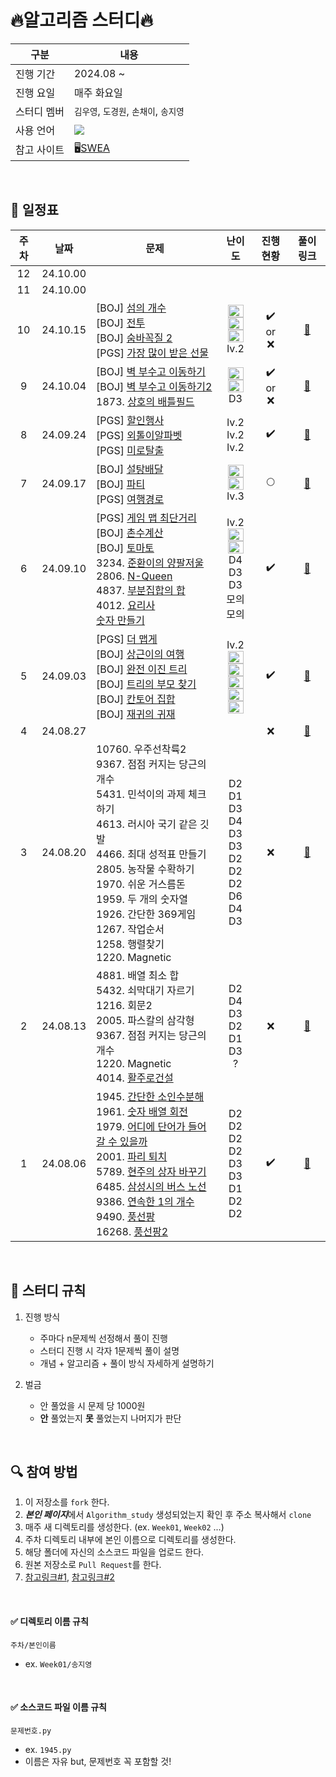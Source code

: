 # 🔥알고리즘 스터디🔥

|구분|내용|
|---|---|
|진행 기간|2024.08 ~ |
|진행 요일|매주 화요일|
|스터디 멤버| `김우영`, `도경원`, `손채이`, `송지영`
|사용 언어|<img src="https://img.shields.io/badge/Python-3776AB?style=flat-square&logo=PYTHON&logoColor=white"/>|
|참고 사이트|🖥️[SWEA](https://swexpertacademy.com/)|

</br>

## 📆 일정표

| **주차** | **날짜** | **문제** | **난이도** | **진행현황** | **풀이링크** |
|:-:|:-:|-|:-:|:-:|:-:|
|12|24.10.00||||||
|11|24.10.00||||||
|10|24.10.15|[BOJ] [섬의 개수](https://www.acmicpc.net/problem/4963)</br>[BOJ] [전투](https://www.acmicpc.net/problem/1303)</br>[BOJ] [숨바꼭질 2](https://www.acmicpc.net/problem/12851)</br>[PGS] [가장 많이 받은 선물](https://school.programmers.co.kr/learn/courses/30/lessons/258712)|<img height="20px" width="25px" src="https://static.solved.ac/tier_small/9.svg"/></br><img height="20px" width="25px" src="https://static.solved.ac/tier_small/10.svg"/></br><img height="20px" width="25px" src="https://static.solved.ac/tier_small/12.svg"/></br>lv.2|✔️</br>or</br>❌|[🔗](https://github.com/xongeeuse/Algorithm_study/tree/master/Week10)||
|9|24.10.04|[BOJ] [벽 부수고 이동하기](https://www.acmicpc.net/problem/2206)</br>[BOJ] [벽 부수고 이동하기2](https://www.acmicpc.net/problem/14442)</br>1873. [상호의 배틀필드](https://swexpertacademy.com/main/code/problem/problemDetail.do?contestProbId=AV5LyE7KD2ADFAXc)|<img height="20px" width="25px" src="https://static.solved.ac/tier_small/13.svg"/></br><img height="20px" width="25px" src="https://static.solved.ac/tier_small/13.svg"/></br>D3|✔️</br>or</br>❌|[🔗](https://github.com/xongeeuse/Algorithm_study/tree/master/Week09)||
|8|24.09.24|[PGS] [할인행사](https://school.programmers.co.kr/learn/courses/30/lessons/131127)</br> [PGS] [외톨이알파벳](https://school.programmers.co.kr/learn/courses/15008/lessons/121683)</br> [PGS] [미로탈출](https://school.programmers.co.kr/learn/courses/30/lessons/159993)|lv.2</br>lv.2</br>lv.2|✔️|[🔗](https://github.com/xongeeuse/Algorithm_study/tree/master/Week08)||
|7|24.09.17|[BOJ] [설탕배달](https://www.acmicpc.net/problem/2839)</br>[BOJ] [파티](https://www.acmicpc.net/problem/1238)</br>[PGS] [여행경로](https://school.programmers.co.kr/learn/courses/30/lessons/43164?language=java)|<img height="20px" width="25px" src="https://static.solved.ac/tier_small/7.svg"/></br><img height="20px" width="25px" src="https://static.solved.ac/tier_small/12.svg"/></br>lv.3|🌕|[🔗](https://github.com/xongeeuse/Algorithm_study/tree/master/Week07)||
|6|24.09.10|[PGS] [게임 맵 최단거리](https://school.programmers.co.kr/learn/courses/30/lessons/1844)</br>[BOJ] [촌수계산](https://www.acmicpc.net/problem/2644)</br>[BOJ] [토마토](https://www.acmicpc.net/problem/7569)</br>3234. [준환이의 양팔저울](https://swexpertacademy.com/main/code/problem/problemDetail.do?contestProbId=AWAe7XSKfUUDFAUw)</br>2806. [N-Queen](https://swexpertacademy.com/main/code/problem/problemDetail.do?contestProbId=AV7GKs06AU0DFAXB)</br>4837. [부분집합의 합](https://swexpertacademy.com/main/code/userProblem/userProblemDetail.do?contestProbId=AZEGAQUa-sgDFAVs)</br>4012.  [요리사](https://swexpertacademy.com/main/code/problem/problemDetail.do?contestProbId=AWIeUtVakTMDFAVH)</br>[숫자 만들기](https://swexpertacademy.com/main/talk/solvingClub/problemView.do?solveclubId=AZC_yQpKy34DFAQW&contestProbId=AWIeRZV6kBUDFAVH&probBoxId=AZGMePF6vGADFAXd&type=PROBLEM&problemBoxTitle=adv_2w_Extra&problemBoxCnt=10)|lv.2</br><img height="20px" width="25px" src="https://static.solved.ac/tier_small/9.svg"/></br><img height="20px" width="25px" src="https://static.solved.ac/tier_small/11.svg"/></br>D4</br>D3</br>D3</br>모의</br>모의|✔️|[🔗](https://github.com/xongeeuse/Algorithm_study/tree/master/Week06)||
|5|24.09.03|[PGS] [더 맵게](https://school.programmers.co.kr/learn/courses/30/lessons/42626)</br>[BOJ] [상근이의 여행](https://www.acmicpc.net/problem/9372)</br>[BOJ] [완전 이진 트리](https://www.acmicpc.net/problem/9934)</br>[BOJ] [트리의 부모 찾기](https://www.acmicpc.net/problem/11725)</br>[BOJ] [칸토어 집합](https://www.acmicpc.net/problem/4779)</br>[BOJ] [재귀의 귀재](https://www.acmicpc.net/problem/25501)|lv.2</br><img height="20px" width="25px" src="https://static.solved.ac/tier_small/7.svg"/></br><img height="20px" width="25px" src="https://static.solved.ac/tier_small/10.svg"/></br><img height="20px" width="25px" src="https://static.solved.ac/tier_small/9.svg"/></br><img height="20px" width="25px" src="https://static.solved.ac/tier_small/8.svg"/> </br><img height="20px" width="25px" src="https://static.solved.ac/tier_small/14.svg"/>|✔️|[🔗](https://github.com/xongeeuse/Algorithm_study/tree/master/Week05)||
|4|24.08.27|||❌|[🔗](https://github.com/xongeeuse/Algorithm_study/tree/master/Week04)||
|3|24.08.20|10760. 우주선착륙2 </br>9367. 점점 커지는 당근의 개수 </br> 5431. 민석이의 과제 체크하기 </br>4613. 러시아 국기 같은 깃발 </br>4466. 최대 성적표 만들기</br>2805. 농작물 수확하기</br>1970. 쉬운 거스름돈</br>1959. 두 개의 숫자열</br>1926. 간단한 369게임</br>1267. 작업순서</br>1258. 행렬찾기 </br>1220. Magnetic|D2</br>D1</br>D3</br>D4</br>D3</br>D3</br>D2</br>D2</br>D2</br>D6</br>D4</br>D3|❌|[🔗](https://github.com/xongeeuse/Algorithm_study/tree/master/Week03)||
|2|24.08.13|4881. 배열 최소 합</br>5432. 쇠막대기 자르기</br>1216. 회문2</br>2005. 파스칼의 삼각형</br>9367. 점점 커지는 당근의 개수</br>1220. Magnetic</br>4014. [활주로건설](https://swexpertacademy.com/main/code/problem/problemDetail.do?contestProbId=AWIeW7FakkUDFAVH)</br>|D2</br>D4</br>D3</br>D2</br>D1</br>D3</br>?</br>| ❌ |[🔗](https://github.com/xongeeuse/Algorithm_study/tree/master/Week02)||
|1|24.08.06|1945. [간단한 소인수분해](https://swexpertacademy.com/main/talk/solvingClub/problemView.do?solveclubId=AZC_yQpKy34DFAQW&contestProbId=AV5Pl0Q6ANQDFAUq&probBoxId=AZDtsxZaEk0DFAVs&type=PROBLEM&problemBoxTitle=1w_Extra%289%29&problemBoxCnt=9) </br> 1961. [숫자 배열 회전](https://swexpertacademy.com/main/talk/solvingClub/problemView.do?solveclubId=AZC_yQpKy34DFAQW&contestProbId=AV5Pq-OKAVYDFAUq&probBoxId=AZDtsxZaEk0DFAVs&type=PROBLEM&problemBoxTitle=1w_Extra%289%29&problemBoxCnt=9) </br> 1979. [어디에 단어가 들어갈 수 있을까](https://swexpertacademy.com/main/talk/solvingClub/problemView.do?solveclubId=AZC_yQpKy34DFAQW&contestProbId=AV5PuPq6AaQDFAUq&probBoxId=AZDtsxZaEk0DFAVs&type=PROBLEM&problemBoxTitle=1w_Extra%289%29&problemBoxCnt=9) </br> 2001. [파리 퇴치](https://swexpertacademy.com/main/talk/solvingClub/problemView.do?solveclubId=AZC_yQpKy34DFAQW&contestProbId=AV5PzOCKAigDFAUq&probBoxId=AZDtsxZaEk0DFAVs&type=PROBLEM&problemBoxTitle=1w_Extra%289%29&problemBoxCnt=9) </br> 5789. [현주의 상자 바꾸기](https://swexpertacademy.com/main/talk/solvingClub/problemView.do?solveclubId=AZC_yQpKy34DFAQW&contestProbId=AWYygN36Qn8DFAVm&probBoxId=AZDtsxZaEk0DFAVs&type=PROBLEM&problemBoxTitle=1w_Extra%289%29&problemBoxCnt=9) </br> 6485. [삼성시의 버스 노선](https://swexpertacademy.com/main/talk/solvingClub/problemView.do?solveclubId=AZC_yQpKy34DFAQW&contestProbId=AWczm7QaACgDFAWn&probBoxId=AZDtsxZaEk0DFAVs&type=PROBLEM&problemBoxTitle=1w_Extra%289%29&problemBoxCnt=9) </br> 9386. [연속한 1의 개수](https://swexpertacademy.com/main/talk/solvingClub/problemView.do?solveclubId=AZC_yQpKy34DFAQW&contestProbId=AXALDUIq97oDFASI&probBoxId=AZDtsxZaEk0DFAVs&type=USER&problemBoxTitle=1w_Extra%289%29&problemBoxCnt=9) </br> 9490. [풍선팡](https://swexpertacademy.com/main/talk/solvingClub/problemView.do?solveclubId=AZC_yQpKy34DFAQW&contestProbId=AXAerAPaVXMDFARP&probBoxId=AZDtsxZaEk0DFAVs&type=USER&problemBoxTitle=1w_Extra%289%29&problemBoxCnt=9) </br> 16268. [풍선팡2](https://swexpertacademy.com/main/talk/solvingClub/problemView.do?solveclubId=AZC_yQpKy34DFAQW&contestProbId=AYYlGU56XOkDFARc&probBoxId=AZDtsxZaEk0DFAVs&type=USER&problemBoxTitle=1w_Extra%289%29&problemBoxCnt=9) </br>| D2</br>D2</br>D2</br>D2</br>D3</br>D3</br>D1</br>D2</br>D2</br> | ✔️ | [🔗](https://github.com/xongeeuse/Algorithm_study/tree/master/Week01) |


</br>

## 📌 스터디 규칙
1. 진행 방식

    - 주마다 n문제씩 선정해서 풀이 진행
    - 스터디 진행 시 각자 1문제씩 풀이 설명
    - 개념 + 알고리즘 + 풀이 방식 자세하게 설명하기

2. 벌금
    - 안 풀었을 시 문제 당 1000원
    - **안** 풀었는지 **못** 풀었는지 나머지가 판단

</br>

## 🔍 참여 방법
1. 이 저장소를 `fork` 한다. 
2. ***본인 페이지***에서 `Algorithm_study` 생성되었는지 확인 후 주소 복사해서 `clone`
2. 매주 새 디렉토리를 생성한다. (ex. `Week01`, `Week02` ...)
3. 주차 디렉토리 내부에 본인 이름으로 디렉토리를 생성한다.
4. 해당 폴더에 자신의 소스코드 파일을 업로드 한다. 
5. 원본 저장소로 `Pull Request`를 한다. 
6. [참고링크#1](https://waytocse.tistory.com/59), [참고링크#2](https://velog.io/@mandarin913/%EC%8A%A4%ED%84%B0%EB%94%94-GitHub-%EC%82%AC%EC%9A%A9-%EB%B0%A9%EB%B2%95)

</br>

#### ✅ 디렉토리 이름 규칙
```
주차/본인이름
```
- ex. `Week01/송지영`


</br>

#### ✅ 소스코드 파일 이름 규칙
```
문제번호.py
```
- ex. `1945.py`
- 이름은 자유 but, 문제번호 꼭 포함할 것!

</br>


